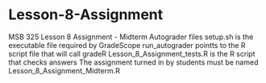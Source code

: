 # Lesson-8-Assignment
MSB 325 Lesson 8 Assignment - Midterm Autograder files
setup.sh is the executable file required by GradeScope
run_autograder pointts to the R script file that will call gradeR
Lesson_8_Assignment_tests.R is the R script that checks answers
The assignment turned in by students must be named Lesson_8_Assignment_Midterm.R
